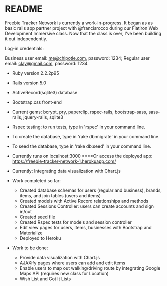 # README

Freebie Tracker Network is currently a work-in-progress. It began as as basic rails app partner project with @francisrocco during our Flatiron Web Development Immersive class. Now that the class is over, I've been building it out independently.

Log-in credentials:
 
 Business user email: me@chipotle.com, password: 1234; 
 Regular user email: clay@gmail.com, password: 1234

* Ruby version 2.2.2p95
* Rails version 5.0
* ActiveRecord(sqlite3) database
* Bootstrap.css front-end
* Current gems: bcrypt, pry, paperclip, rspec-rails, bootstrap-sass, sass-rails, jquery-rails, sqlite3
* Rspec testing: to run tests, type in 'rspec' in your command line.
* To create the database, type in 'rake db:migrate' in your command line.
* To seed the database, type in 'rake db:seed' in your command line.
* Currently runs on localhost:3000
****Or access the deployed app: https://freebie-tracker-network-1.herokuapp.com/

* Currently: Integrating data visualization with Chart.js


* Work completed so far:
  * Created database schemas for users (regular and business), brands, items, and join tables (users and items)
  * Created models with Active Record relationships and methods
  * Created Sessions Controller: users can create accounts and sign in/out
  * Created seed file
  * Created Rspec tests for models and session controller
  * Edit view pages for users, items, businesses with Bootstrap and Materialize
  * Deployed to Heroku

* Work to be done:
  * Provide data visualization with Chart.js
  * AJAXify pages where users can add and edit items
  * Enable users to map out walking/driving route by integrating Google Maps API (requires new class for Location)
  * Wish List and Got It Lists
